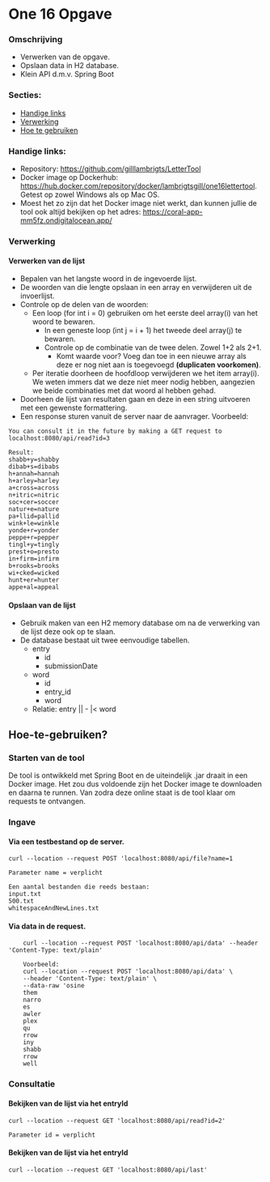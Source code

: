 # One 16 Opgave



### Omschrijving
- Verwerken van de opgave.
- Opslaan data in H2 database.
- Klein API d.m.v. Spring Boot


### Secties:
- [Handige links](#handige-links)
- [Verwerking](#verwerking)
- [Hoe te gebruiken](#hoe-te-gebruiken)

### Handige links:
- Repository: https://github.com/gilllambrigts/LetterTool
- Docker image op Dockerhub: https://hub.docker.com/repository/docker/lambrigtsgill/one16lettertool. Getest op zowel Windows als op Mac OS. 
- Moest het zo zijn dat het Docker image niet werkt, dan kunnen jullie de tool ook altijd bekijken op het adres: https://coral-app-mm5fz.ondigitalocean.app/

### Verwerking

#### Verwerken van de lijst

  - Bepalen van het langste woord in de ingevoerde lijst.
  - De woorden van die lengte opslaan in een array en verwijderen uit de invoerlijst.
  - Controle op de delen van de woorden:
    - Een loop (for int i = 0) gebruiken om het eerste deel array(i) van het woord te bewaren. 
      - In een geneste loop (int j = i + 1) het tweede deel array(j) te bewaren. 
      - Controle op de combinatie van de twee delen. Zowel 1+2 als 2+1.
        - Komt waarde voor? Voeg dan toe in een nieuwe array als deze er nog niet aan is toegevoegd **(duplicaten voorkomen)**.
    - Per iteratie doorheen de hoofdloop verwijderen we het item array(i). We weten immers dat we deze niet meer nodig hebben, aangezien we beide combinaties met dat woord al hebben gehad.
  - Doorheen de lijst van resultaten gaan en deze in een string uitvoeren met een gewenste formattering.
  - Een response sturen vanuit de server naar de aanvrager. Voorbeeld:
```Data has been processed and saved to a database.
You can consult it in the future by making a GET request to localhost:8080/api/read?id=3

Result:
shabb+y=shabby
dibab+s=dibabs
h+annah=hannah
h+arley=harley
a+cross=across
n+itric=nitric
soc+cer=soccer
natur+e=nature
pa+llid=pallid
wink+le=winkle
yonde+r=yonder
peppe+r=pepper
tingl+y=tingly
prest+o=presto
in+firm=infirm
b+rooks=brooks
wi+cked=wicked
hunt+er=hunter
appe+al=appeal
```

#### **Opslaan van de lijst**
- Gebruik maken van een H2 memory database om na de verwerking van de lijst deze ook op te slaan. 
- De database bestaat uit twee eenvoudige tabellen. 
  - entry
    - id
    - submissionDate
  - word
    - id
    - entry_id
    - word
  - Relatie: entry || - |< word
  
    
## Hoe-te-gebruiken?

### Starten van de tool 
De tool is ontwikkeld met Spring Boot en de uiteindelijk .jar draait in een Docker image. Het zou dus voldoende zijn het Docker image te downloaden en daarna te runnen. Van zodra deze online staat is de tool klaar om requests te ontvangen.

### Ingave

#### Via een testbestand op de server.

```
curl --location --request POST 'localhost:8080/api/file?name=1
```
```
Parameter name = verplicht
```
    Een aantal bestanden die reeds bestaan:
    input.txt
    500.txt
    whitespaceAndNewLines.txt

#### Via data in de request.

```
    curl --location --request POST 'localhost:8080/api/data' --header 'Content-Type: text/plain'
```


```
    Voorbeeld: 
    curl --location --request POST 'localhost:8080/api/data' \
    --header 'Content-Type: text/plain' \
    --data-raw 'osine
    them
    narro
    es
    awler
    plex
    qu
    rrow
    iny
    shabb
    rrow
    well
```

### Consultatie
#### Bekijken van de lijst via het entryId
    
    curl --location --request GET 'localhost:8080/api/read?id=2'
```
Parameter id = verplicht
```
#### Bekijken van de lijst via het entryId

    curl --location --request GET 'localhost:8080/api/last'
